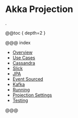 # Akka Projection

.

@@toc { depth=2 }

@@@ index

* [Overview](overview.md)
* [Use Cases](use-cases.md)
* [Cassandra](cassandra.md)
* [Slick](slick.md)
* [JPA](jpa.md)
* [Event Sourced](eventsourced.md)
* [Kafka](kafka.md)
* [Running](running.md)
* [Projection Settings](projection-settings.md)
* [Testing](testing.md)

@@@
